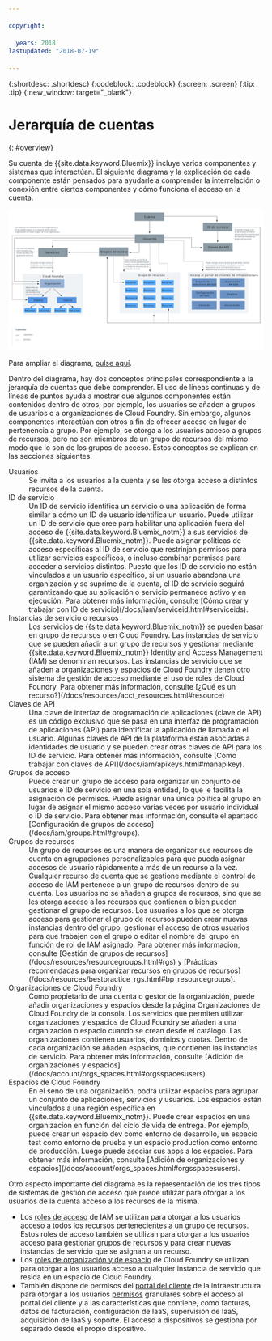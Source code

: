 ```yaml
---

copyright:

  years: 2018
lastupdated: "2018-07-19"

---
```


{:shortdesc: .shortdesc}
{:codeblock: .codeblock}
{:screen: .screen}
{:tip: .tip}
{:new_window: target="_blank"}

# Jerarquía de cuentas
{: #overview}

Su cuenta de {{site.data.keyword.Bluemix}} incluye varios componentes y sistemas que interactúan. El siguiente diagrama y la explicación de cada componente están pensados para ayudarle a comprender la interrelación o conexión entre ciertos componentes y cómo funciona el acceso en la cuenta. 

![Diagrama de cuentas de {{site.data.keyword.Bluemix_notm}}](images/account_diagram.svg "Diagrama de cuentas de {{site.data.keyword.Bluemix_notm}}")

Para ampliar el diagrama, [pulse aquí](https://console.stage1.bluemix.net/docs/api/content/account/images/account_diagram.svg).

Dentro del diagrama, hay dos conceptos principales correspondiente a la jerarquía de cuentas que debe comprender. El uso de líneas continuas y de líneas de puntos ayuda a mostrar que algunos componentes están contenidos dentro de otros; por ejemplo, los usuarios se añaden a grupos de usuarios o a organizaciones de Cloud Foundry. Sin embargo, algunos componentes interactúan con otros a fin de ofrecer acceso en lugar de pertenencia a grupo. Por ejemplo, se otorga a los usuarios acceso a grupos de recursos, pero no son miembros de un grupo de recursos del mismo modo que lo son de los grupos de acceso. Estos conceptos se explican en las secciones siguientes.

<dl>
<dt>Usuarios</dt>
<dd>Se invita a los usuarios a la cuenta y se les otorga acceso a distintos recursos de la cuenta.</dd>
<dt>ID de servicio</dt>
<dd>Un ID de servicio identifica un servicio o una aplicación de forma similar a cómo un ID de usuario identifica un usuario. Puede utilizar un ID de servicio que cree para habilitar una aplicación fuera del acceso de {{site.data.keyword.Bluemix_notm}} a sus servicios de {{site.data.keyword.Bluemix_notm}}. Puede asignar políticas de acceso específicas al ID de servicio que restrinjan permisos para utilizar servicios específicos, o incluso combinar permisos para acceder a servicios distintos. Puesto que los ID de servicio no están vinculados a un usuario específico, si un usuario abandona una organización y se suprime de la cuenta, el ID de servicio seguirá garantizando que su aplicación o servicio permanece activo y en ejecución. Para obtener más información, consulte [Cómo crear y trabajar con ID de servicio](/docs/iam/serviceid.html#serviceids).</dd>
<dt>Instancias de servicio o recursos</dt>
<dd>Los servicios de {{site.data.keyword.Bluemix_notm}} se pueden basar en grupo de recursos o en Cloud Foundry. Las instancias de servicio que se pueden añadir a un grupo de recursos y gestionar mediante {{site.data.keyword.Bluemix_notm}} Identity and Access Management (IAM) se denominan recursos. Las instancias de servicio que se añaden a organizaciones y espacios de Cloud Foundry tienen otro sistema de gestión de acceso mediante el uso de roles de Cloud Foundry. Para obtener más información, consulte [¿Qué es un recurso?](/docs/resources/acct_resources.html#resource)</dd>
<dt>Claves de API</dt>
<dd>Una clave de interfaz de programación de aplicaciones (clave de API) es un código exclusivo que se pasa en una interfaz de programación de aplicaciones (API) para identificar la aplicación de llamada o el usuario. Algunas claves de API de la plataforma están asociadas a identidades de usuario y se pueden crear otras claves de API para los ID de servicio. Para obtener más información, consulte [Cómo trabajar con claves de API](/docs/iam/apikeys.html#manapikey).</dd>
<dt>Grupos de acceso</dt>
<dd>Puede crear un grupo de acceso para organizar un conjunto de usuarios e ID de servicio en una sola entidad, lo que le facilita la asignación de permisos. Puede asignar una única política al grupo en lugar de asignar el mismo acceso varias veces por usuario individual o ID de servicio. Para obtener más información, consulte el apartado [Configuración de grupos de acceso](/docs/iam/groups.html#groups).</dd>
<dt>Grupos de recursos</dt>
<dd>Un grupo de recursos es una manera de organizar sus recursos de cuenta en agrupaciones personalizables para que pueda asignar accesos de usuario rápidamente a más de un recurso a la vez. Cualquier recurso de cuenta que se gestione mediante el control de acceso de IAM pertenece a un grupo de recursos dentro de su cuenta. Los usuarios no se añaden a grupos de recursos, sino que se les otorga acceso a los recursos que contienen o bien pueden gestionar el grupo de recursos. Los usuarios a los que se otorga acceso para gestionar el grupo de recursos pueden crear nuevas instancias dentro del grupo, gestionar el acceso de otros usuarios para que trabajen con el grupo o editar el nombre del grupo en función de rol de IAM asignado. Para obtener más información, consulte [Gestión de grupos de recursos](/docs/resources/resourcegroups.html#rgs) y [Prácticas recomendadas para organizar recursos en grupos de recursos](/docs/resources/bestpractice_rgs.html#bp_resourcegroups).</dd>
<dt>Organizaciones de Cloud Foundry</dt>
<dd>Como propietario de una cuenta o gestor de la organización, puede añadir organizaciones y espacios desde la página Organizaciones de Cloud Foundry de la consola. Los servicios que permiten utilizar organizaciones y espacios de Cloud Foundry se añaden a una organización o espacio cuando se crean desde el catálogo. Las organizaciones contienen usuarios, dominios y cuotas. Dentro de cada organización se añaden espacios, que contienen las instancias de servicio. Para obtener más información, consulte [Adición de organizaciones y espacios](/docs/account/orgs_spaces.html#orgsspacesusers).</dd>
<dt>Espacios de Cloud Foundry</dt>
<dd>En el seno de una organización, podrá utilizar espacios para agrupar un conjunto de aplicaciones, servicios y usuarios. Los espacios están vinculados a una región específica en {{site.data.keyword.Bluemix_notm}}. Puede crear espacios en una organización en función del ciclo de vida de entrega. Por ejemplo, puede crear un espacio dev como entorno de desarrollo, un espacio test como entorno de prueba y un espacio production como entorno de producción. Luego puede asociar sus apps a los espacios. Para obtener más información, consulte [Adición de organizaciones y espacios](/docs/account/orgs_spaces.html#orgsspacesusers).</dd>
</dl>

Otro aspecto importante del diagrama es la representación de los tres tipos de sistemas de gestión de acceso que puede utilizar para otorgar a los usuarios de la cuenta acceso a los recursos de la misma. 

* Los [roles de acceso](/docs/iam/users_roles.html#iamusermanrol) de IAM se utilizan para otorgar a los usuarios acceso a todos los recursos pertenecientes a un grupo de recursos. Estos roles de acceso también se utilizan para otorgar a los usuarios acceso para gestionar grupos de recursos y para crear nuevas instancias de servicio que se asignan a un recurso.
* Los [roles de organización y de espacio](/docs/iam/cfaccess.html#cfroles) de Cloud Foundry se utilizan para otorgar a los usuarios acceso a cualquier instancia de servicio que resida en un espacio de Cloud Foundry.
* También dispone de permisos del [portal del cliente](/docs/customer-portal/cpwhatis.html#customerportal_whatisCP) de la infraestructura para otorgar a los usuarios [permisos](/docs/iam/infrastructureaccess.html#infrapermission) granulares sobre el acceso al portal del cliente y a las características que contiene, como facturas, datos de facturación, configuración de IaaS, supervisión de IaaS, adquisición de IaaS y soporte. El acceso a dispositivos se gestiona por separado desde el propio dispositivo.
